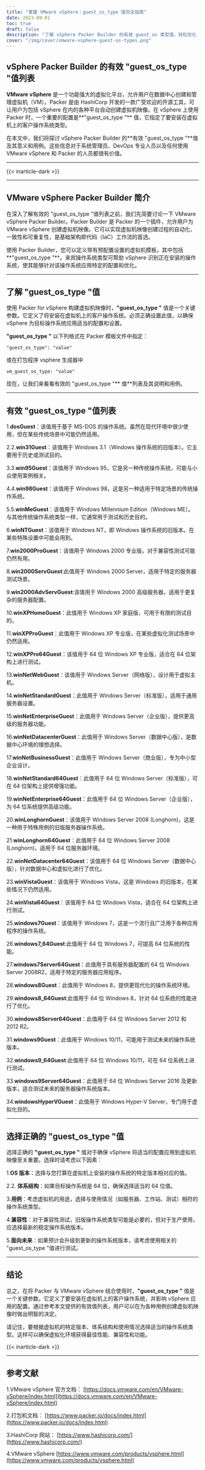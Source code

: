 ```yaml
---
title: "掌握 VMware vSphere：guest_os_type 值完全指南"
date: 2023-09-01
toc: true
draft: false
description: "了解 vSphere Packer Builder 的有效 guest os 类型值，轻松优化 VMware vSphere 虚拟机创建流程。"
cover: "/img/cover/vmware-vsphere-guest-os-types.png"
---
```


## vSphere Packer Builder 的有效 "guest_os_type "值列表

**VMware vSphere** 是一个功能强大的虚拟化平台，允许用户在数据中心创建和管理虚拟机（VM）。Packer 是由 HashiCorp 开发的一款广受欢迎的开源工具，可让用户为包括 vSphere 在内的各种平台自动创建虚拟机映像。在 vSphere 上使用 Packer 时，一个重要的配置是**"guest_os_type "** 值，它指定了要安装在虚拟机上的客户操作系统类型。

在本文中，我们将探讨 vSphere Packer Builder 的**有效 "guest_os_type "**值及其意义和用例。这些信息对于系统管理员、DevOps 专业人员以及任何使用 VMware vSphere 和 Packer 的人员都很有价值。

______

{{< inarticle-dark >}}

______

## VMware vSphere Packer Builder 简介

在深入了解有效的 "guest_os_type "值列表之前，我们先简要讨论一下 VMware vSphere Packer Builder。Packer Builder 是 Packer 的一个插件，允许用户为 VMware vSphere 创建虚拟机映像。它可以实现虚拟机映像创建过程的自动化、一致性和可重复性，是基础架构即代码（IaC）工作流的首选。

使用 Packer Builder，您可以定义带有预配置设置的虚拟机模板，其中包括**"guest_os_type "**。来宾操作系统类型可帮助 vSphere 识别正在安装的操作系统，使其能够针对该操作系统应用特定的配置和优化。

______

## 了解 "guest_os_type "值

使用 Packer for vSphere 构建虚拟机映像时，**"guest_os_type "** 值是一个关键参数。它定义了将安装在虚拟机上的客户操作系统。必须正确设置此值，以确保 vSphere 为目标操作系统应用适当的配置和设置。

**"guest_os_type "** 以下列格式在 Packer 模板文件中指定：

```
"guest_os_type": "value"
```
或在打包程序 vsphere 生成器中
```
vm_guest_os_type: "value"
```


现在，让我们来看看有效的 "guest_os_type "** 值**列表及其说明和用例。

______

## 有效 "guest_os_type "值列表

1.**dosGuest**：该值用于基于 MS-DOS 的操作系统。虽然在现代环境中很少使用，但在某些传统场景中可能仍然适用。

2.2.**win31Guest**：该值用于 Windows 3.1（Windows 操作系统的旧版本）。它主要用于历史或测试目的。

3.3.**win95Guest**：该值用于 Windows 95，它是另一种传统操作系统，可能与小众使用案例相关。

4.4.**win98Guest**：该值用于 Windows 98，这是另一种适用于特定场景的传统操作系统。

5.5.**winMeGuest**：该值用于 Windows Millennium Edition（Windows ME）。与其他传统操作系统类型一样，它通常用于测试和历史目的。

6.**winNTGuest**：该值用于 Windows NT，即 Windows 操作系统的旧版本。在某些特殊设置中可能会用到。

7.**win2000ProGuest**：该值用于 Windows 2000 专业版，对于兼容性测试可能仍然有用。

8.**win2000ServGuest**:此值用于 Windows 2000 Server，适用于特定的服务器测试场景。

9.**win2000AdvServGuest**:该值用于 Windows 2000 高级服务器，适用于更复杂的服务器配置。

10.**winXPHomeGuest**：此值用于 Windows XP 家庭版，可用于有限的测试目的。

11.**winXPProGuest**：此值用于 Windows XP 专业版，在某些虚拟化测试场景中仍然适用。

12.**winXPPro64Guest**：该值用于 64 位 Windows XP 专业版，适合在 64 位架构上进行测试。

13.**winNetWebGuest**：该值用于 Windows Server（网络版），设计用于虚拟主机。

14.**winNetStandardGuest**：此值用于 Windows Server（标准版），适用于通用服务器设置。

15.**winNetEnterpriseGuest**：此值用于 Windows Server（企业版），提供更高级的服务器功能。

16.**winNetDatacenterGuest**：此值用于 Windows Server（数据中心版），是数据中心环境的理想选择。

17.**winNetBusinessGuest**：此值用于 Windows Server（商业版），专为中小型企业设计。

18.**winNetStandard64Guest**：此值用于 64 位 Windows Server（标准版），可在 64 位架构上提供增强功能。

19.**winNetEnterprise64Guest**：此值用于 64 位 Windows Server（企业版），为 64 位系统提供高级功能。

20.**winLonghornGuest**：该值用于 Windows Server 2008 (Longhorn)，这是一种用于特殊用例的旧版服务器操作系统。

21.**winLonghorn64Guest**：此值用于 64 位 Windows Server 2008 (Longhorn)，适用于 64 位服务器环境。

22.**winNetDatacenter64Guest**：该值用于 64 位 Windows Server（数据中心版），针对数据中心和虚拟化进行了优化。

23.**winVistaGuest**：该值用于 Windows Vista，这是 Windows 的旧版本，在某些情况下仍然适用。

24.**winVista64Guest**：该值用于 64 位 Windows Vista，适合在 64 位架构上进行测试。

25.**windows7Guest**：该值用于 Windows 7，这是一个流行且广泛用于各种应用程序的操作系统。

26.**windows7_64Guest**:此值用于 64 位 Windows 7，可提高 64 位系统的性能。

27.**windows7Server64Guest**：此值用于具有服务器配置的 64 位 Windows Server 2008R2，适用于特定的服务器应用程序。

28.**windows8Guest**：此值用于 Windows 8，提供更现代化的操作系统环境。

29.**windows8_64Guest**:此值用于 64 位 Windows 8，针对 64 位系统的性能进行了优化。

30.**windows8Server64Guest**：此值用于 64 位 Windows Server 2012 和 2012 R2。

31.**windows9Guest**：此值用于 Windows 10/11，可能用于测试未来的操作系统版本。

32.**windows9_64Guest**:此值用于 64 位 Windows 10/11，可在 64 位系统上进行测试。

33.**windows9Server64Guest**：此值用于 64 位 Windows Server 2016 及更新版本，适合测试未来的服务器操作系统版本。

34.**windowsHyperVGuest**：此值用于 Windows Hyper-V Server，专门用于虚拟化目的。

______

## 选择正确的 "guest_os_type "值

选择正确的 **"guest_os_type "** 值对于确保 vSphere 将适当的配置应用到虚拟机映像至关重要。选择时请考虑以下因素：

1.**OS 版本**：选择与您打算在虚拟机上安装的操作系统的特定版本相对应的值。

2.2. **体系结构**：如果目标操作系统是 64 位，确保选择适当的 64 位值。

3.**用例**：考虑虚拟机的用途，选择与使用情况（如服务器、工作站、测试）相符的操作系统类型。

4.**兼容性**：对于兼容性测试，旧版操作系统类型可能是必要的，但对于生产使用，应选择最新的稳定操作系统版本。

5.**面向未来**：如果预计会升级到更新的操作系统版本，请考虑使用相关的 "guest_os_type "值进行测试。

______

## 结论

总之，在将 Packer 与 VMware vSphere 结合使用时，**"guest_os_type "** 值是一个关键参数。它定义了要安装在虚拟机上的客户操作系统，并影响 vSphere 应用的配置。通过参考本文提供的有效值列表，用户可以在为各种用例创建虚拟机映像时做出明智的决定。

请记住，要根据虚拟机的特定版本、体系结构和使用情况选择适当的操作系统类型。这样可以确保虚拟化环境获得最佳性能、兼容性和功能。

{{< inarticle-dark >}}

______

## 参考文献

1.VMware vSphere 官方文档： [https://docs.vmware.com/en/VMware-vSphere/index.html](https://docs.vmware.com/en/VMware-vSphere/index.html)

2.打包机文档： [https://www.packer.io/docs/index.html](https://www.packer.io/docs/index.html)

3.HashiCorp 网站： [https://www.hashicorp.com/](https://www.hashicorp.com/)

4.VMware vSphere [https://www.vmware.com/products/vsphere.html](https://www.vmware.com/products/vsphere.html)
